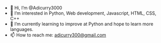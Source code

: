 - 👋 Hi, I’m @Adicurry3000
- 👀 I’m interested in Python, Web development, Javascript, HTML, CSS, C++
- 🌱 I’m currently learning to improve at Python and hope to learn more languages.
- 📫 How to reach me: adicurry300@gmail.com

<!---
Adicurry3000/Adicurry3000 is a ✨ special ✨ repository because its `README.md` (this file) appears on your GitHub profile.
You can click the Preview link to take a look at your changes.
--->
